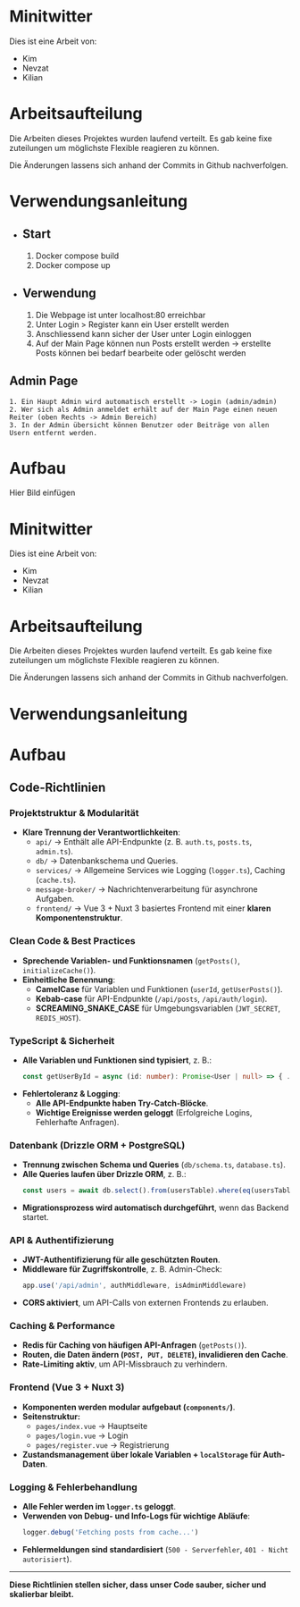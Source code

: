# Minitwitter
Dies ist eine Arbeit von:

- Kim
- Nevzat
- Kilian

# Arbeitsaufteilung
Die Arbeiten dieses Projektes wurden laufend verteilt.
Es gab keine fixe zuteilungen um möglichste Flexible reagieren zu können.

Die Änderungen lassens sich anhand der Commits in Github nachverfolgen.

# Verwendungsanleitung
- ## Start
    1. Docker compose build
    2. Docker compose up
- ## Verwendung
    1. Die Webpage ist unter localhost:80 erreichbar
    2. Unter Login > Register kann ein User erstellt werden
    3. Anschliessend kann sicher der User unter Login einloggen
    4. Auf der Main Page können nun Posts erstellt werden -> erstellte Posts können bei bedarf bearbeite oder gelöscht werden
## Admin Page
    1. Ein Haupt Admin wird automatisch erstellt -> Login (admin/admin)
    2. Wer sich als Admin anmeldet erhält auf der Main Page einen neuen Reiter (oben Rechts -> Admin Bereich)
    3. In der Admin übersicht können Benutzer oder Beiträge von allen Usern entfernt werden.

# Aufbau
Hier Bild einfügen

# Minitwitter
Dies ist eine Arbeit von:

- Kim
- Nevzat
- Kilian

# Arbeitsaufteilung
Die Arbeiten dieses Projektes wurden laufend verteilt.
Es gab keine fixe zuteilungen um möglichste Flexible reagieren zu können.

Die Änderungen lassens sich anhand der Commits in Github nachverfolgen.

# Verwendungsanleitung

# Aufbau

## Code-Richtlinien

### Projektstruktur & Modularität
- **Klare Trennung der Verantwortlichkeiten**:
  - `api/` → Enthält alle API-Endpunkte (z. B. `auth.ts`, `posts.ts`, `admin.ts`).
  - `db/` → Datenbankschema und Queries.
  - `services/` → Allgemeine Services wie Logging (`logger.ts`), Caching (`cache.ts`).
  - `message-broker/` → Nachrichtenverarbeitung für asynchrone Aufgaben.
  - `frontend/` → Vue 3 + Nuxt 3 basiertes Frontend mit einer **klaren Komponentenstruktur**.

### Clean Code & Best Practices
- **Sprechende Variablen- und Funktionsnamen** (`getPosts()`, `initializeCache()`).
- **Einheitliche Benennung**:
  - **CamelCase** für Variablen und Funktionen (`userId`, `getUserPosts()`).
  - **Kebab-case** für API-Endpunkte (`/api/posts`, `/api/auth/login`).
  - **SCREAMING_SNAKE_CASE** für Umgebungsvariablen (`JWT_SECRET`, `REDIS_HOST`).

### TypeScript & Sicherheit
- **Alle Variablen und Funktionen sind typisiert**, z. B.:
  ```ts
  const getUserById = async (id: number): Promise<User | null> => { ... }
  ```
- **Fehlertoleranz & Logging**:
  - **Alle API-Endpunkte haben Try-Catch-Blöcke**.
  - **Wichtige Ereignisse werden geloggt** (Erfolgreiche Logins, Fehlerhafte Anfragen).

### Datenbank (Drizzle ORM + PostgreSQL)
- **Trennung zwischen Schema und Queries** (`db/schema.ts`, `database.ts`).
- **Alle Queries laufen über Drizzle ORM**, z. B.:
  ```ts
  const users = await db.select().from(usersTable).where(eq(usersTable.username, 'admin'))
  ```
- **Migrationsprozess wird automatisch durchgeführt**, wenn das Backend startet.

### API & Authentifizierung
- **JWT-Authentifizierung für alle geschützten Routen**.
- **Middleware für Zugriffskontrolle**, z. B. Admin-Check:
  ```ts
  app.use('/api/admin', authMiddleware, isAdminMiddleware)
  ```
- **CORS aktiviert**, um API-Calls von externen Frontends zu erlauben.

### Caching & Performance
- **Redis für Caching von häufigen API-Anfragen** (`getPosts()`).
- **Routen, die Daten ändern (`POST, PUT, DELETE`), invalidieren den Cache**.
- **Rate-Limiting aktiv**, um API-Missbrauch zu verhindern.

### Frontend (Vue 3 + Nuxt 3)
- **Komponenten werden modular aufgebaut (`components/`)**.
- **Seitenstruktur:**  
  - `pages/index.vue` → Hauptseite  
  - `pages/login.vue` → Login  
  - `pages/register.vue` → Registrierung  
- **Zustandsmanagement über lokale Variablen + `localStorage` für Auth-Daten**.

### Logging & Fehlerbehandlung
- **Alle Fehler werden im `logger.ts` geloggt**.
- **Verwenden von Debug- und Info-Logs für wichtige Abläufe**:
  ```ts
  logger.debug('Fetching posts from cache...')
  ```
- **Fehlermeldungen sind standardisiert** (`500 - Serverfehler`, `401 - Nicht autorisiert`).

---
 **Diese Richtlinien stellen sicher, dass unser Code sauber, sicher und skalierbar bleibt.** 







